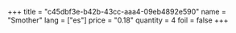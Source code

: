 +++
title = "c45dbf3e-b42b-43cc-aaa4-09eb4892e590"
name = "Smother"
lang = ["es"]
price = "0.18"
quantity = 4
foil = false
+++
